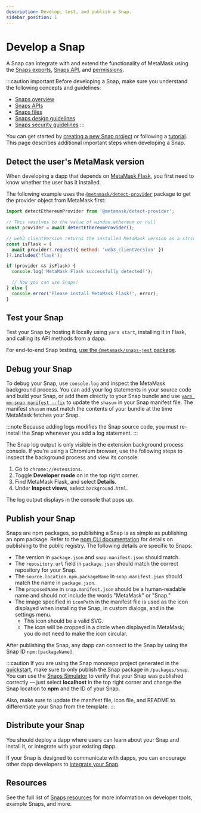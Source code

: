 ```yaml
---
description: Develop, test, and publish a Snap.
sidebar_position: 1
---
```


# Develop a Snap

A Snap can integrate with and extend the functionality of MetaMask using the
[Snaps exports](../reference/exports.md), [Snaps API](../reference/snaps-api.md), and
[permissions](request-permissions.md).

:::caution important
Before developing a Snap, make sure you understand the following concepts and guidelines:

- [Snaps overview](../concepts/overview.md)
- [Snaps APIs](../concepts/apis.md)
- [Snaps files](../concepts/files.md)
- [Snaps design guidelines](../concepts/design-guidelines.md)
- [Snaps security guidelines](../concepts/security-guidelines.md)
:::

You can get started by [creating a new Snap project](../get-started/quickstart.mdx) or following a
[tutorial](/snaps/tutorials).
This page describes additional important steps when developing a Snap.

## Detect the user's MetaMask version

When developing a dapp that depends on [MetaMask Flask](../get-started/install-flask.md#install-metamask-flask),
you first need to know whether the user has it installed.

The following example uses the
[`@metamask/detect-provider`](https://npmjs.com/package/@metamask/detect-provider) package to get
the provider object from MetaMask first:

```js
import detectEthereumProvider from '@metamask/detect-provider';

// This resolves to the value of window.ethereum or null
const provider = await detectEthereumProvider();

// web3_clientVersion returns the installed MetaMask version as a string
const isFlask = (
  await provider?.request({ method: 'web3_clientVersion' })
)?.includes('flask');

if (provider && isFlask) {
  console.log('MetaMask Flask successfully detected!');

  // Now you can use Snaps!
} else {
  console.error('Please install MetaMask Flask!', error);
}
```

## Test your Snap

Test your Snap by hosting it locally using `yarn start`, installing it in Flask, and calling its
API methods from a dapp.

For end-to-end Snap testing, [use the `@metamask/snaps-jest` package](test-a-snap.md).

## Debug your Snap

To debug your Snap, use `console.log` and inspect the MetaMask background process.
You can add your log statements in your source code and build your Snap, or add them directly
to your Snap bundle and use [`yarn mm-snap manifest --fix`](../reference/cli/subcommands.md#m-manifest)
to update the `shasum` in your Snap manifest file.
The manifest `shasum` must match the contents of your bundle at the time MetaMask fetches your Snap.

:::note
Because adding logs modifies the Snap source code, you must re-install the Snap whenever you add a
log statement.
:::

The Snap log output is only visible in the extension background process console.
If you're using a Chromium browser, use the following steps to inspect the background process and
view its console:

1. Go to `chrome://extensions`.
2. Toggle **Developer mode** on in the top right corner.
3. Find MetaMask Flask, and select **Details**.
4. Under **Inspect views**, select `background.html`.

The log output displays in the console that pops up.

## Publish your Snap

Snaps are npm packages, so publishing a Snap is as simple as publishing an npm package.
Refer to the [npm CLI documentation](https://docs.npmjs.com/cli/v8/commands/npm-publish) for details
on publishing to the public registry.
The following details are specific to Snaps:

- The version in `package.json` and `snap.manifest.json` should match.
- The `repository.url` field in `package.json` should match the correct repository for your Snap.
- The `source.location.npm.packageName` in `snap.manifest.json` should match the name in `package.json`.
- The `proposedName` in `snap.manifest.json` should be a human-readable name and should not include
  the words "MetaMask" or "Snap." 
- The image specified in `iconPath` in the manifest file is used as the icon displayed when
  installing the Snap, in custom dialogs, and in the settings menu.
  - This icon should be a valid SVG.
  - The icon will be cropped in a circle when displayed in MetaMask; you do not need to make the icon circular.

After publishing the Snap, any dapp can connect to the Snap by using the Snap ID `npm:[packageName]`.

:::caution
If you are using the Snap monorepo project generated in the [quickstart](../get-started/quickstart.mdx),
make sure to only publish the Snap package in `/packages/snap`. 
You can use the [Snaps Simulator](https://metamask.github.io/snaps/snaps-simulator/staging/#/manifest) to verify 
that your Snap was published correctly &mdash; just select **localhost** in the top right corner and change the 
Snap location to **npm** and the ID of your Snap. 

Also, make sure to update the manifest file, icon file, and README to differentiate your Snap from the template.
:::

## Distribute your Snap

You should deploy a dapp where users can learn about your Snap and install it, or integrate with your existing dapp.

If your Snap is designed to communicate with dapps, you can encourage other dapp developers to [integrate your Snap](use-3rd-party-snaps.md).

## Resources

See the full list of [Snaps resources](../reference/resources.md) for more information on developer
tools, example Snaps, and more.

